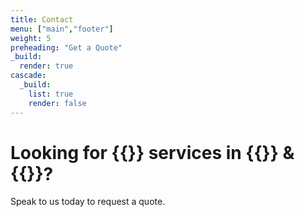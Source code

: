 ```yaml
---
title: Contact
menu: ["main","footer"]
weight: 5
preheading: "Get a Quote"
_build:
  render: true
cascade:
  _build:
    list: true
    render: false
---
```


# Looking for **{{<industry>}} services** in **{{<towncity>}}** &amp; {{<county>}}?

Speak to us today to request a quote. 



